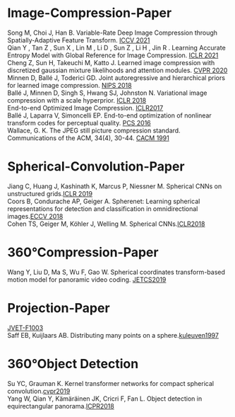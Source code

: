 # Image-Compression-Paper

Song M, Choi J, Han B. Variable-Rate Deep Image Compression through Spatially-Adaptive Feature Transform. [ICCV 2021](https://openaccess.thecvf.com/content/ICCV2021/papers/Song_Variable-Rate_Deep_Image_Compression_Through_Spatially-Adaptive_Feature_Transform_ICCV_2021_paper.pdf)  
Qian Y , Tan Z , Sun X , Lin M , Li D , Sun Z , Li H , Jin R . Learning Accurate Entropy Model with Global Reference for Image Compression. [ICLR 2021](https://arxiv.org/pdf/2010.08321.pdf)  
Cheng Z, Sun H, Takeuchi M, Katto J. Learned image compression with discretized gaussian mixture likelihoods and attention modules. [CVPR 2020](https://openaccess.thecvf.com/content_CVPR_2020/papers/Cheng_Learned_Image_Compression_With_Discretized_Gaussian_Mixture_Likelihoods_and_Attention_CVPR_2020_paper.pdf)  
Minnen D, Ballé J, Toderici GD. Joint autoregressive and hierarchical priors for learned image compression. [NIPS 2018](https://arxiv.org/pdf/1809.02736.pdf)  
Ballé J, Minnen D, Singh S, Hwang SJ, Johnston N. Variational image compression with a scale hyperprior. [ICLR 2018](https://arxiv.org/pdf/1802.01436.pdf)  
End-to-end Optimized Image Compression. [ICLR2017](https://arxiv.org/pdf/1611.01704.pdf)  
Ballé J, Laparra V, Simoncelli EP. End-to-end optimization of nonlinear transform codes for perceptual quality. [PCS 2016](https://ieeexplore.ieee.org/stamp/stamp.jsp?tp=&arnumber=7906310)  
Wallace, G. K. The JPEG still picture compression standard. Communications of the ACM, 34(4), 30-44. [CACM 1991](https://dl.acm.org/doi/pdf/10.1145/103085.103089)  

# Spherical-Convolution-Paper
Jiang C, Huang J, Kashinath K, Marcus P, Niessner M. Spherical CNNs on unstructured grids.[ICLR 2019](https://arxiv.org/pdf/1901.02039.pdf)  
Coors B, Condurache AP, Geiger A. Spherenet: Learning spherical representations for detection and classification in omnidirectional images.[ECCV 2018](https://openaccess.thecvf.com/content_ECCV_2018/papers/Benjamin_Coors_SphereNet_Learning_Spherical_ECCV_2018_paper.pdf)  
Cohen TS, Geiger M, Köhler J, Welling M. Spherical CNNs.[ICLR2018](https://arxiv.org/pdf/1801.10130.pdf)  

# 360&deg;Compression-Paper
Wang Y, Liu D, Ma S, Wu F, Gao W. Spherical coordinates transform-based motion model for panoramic video coding. [JETCS2019](https://ieeexplore.ieee.org/stamp/stamp.jsp?tp=&arnumber=8629996)  

# Projection-Paper
[JVET-F1003](https://www.researchgate.net/publication/326381357_JVET-F1003_Algorithm_descriptions_of_projection_format_conversion_and_video_quality_metrics_in_360Lib)  
Saff EB, Kuijlaars AB. Distributing many points on a sphere.[kuleuven1997](https://perswww.kuleuven.be/~u0017946/publications/Papers97/art97a-Saff-Kuijlaars-MI/Saff-Kuijlaars-MathIntel97.pdf)

# 360&deg;Object Detection
Su YC, Grauman K. Kernel transformer networks for compact spherical convolution.[cvpr2019](https://openaccess.thecvf.com/content_CVPR_2019/papers/Su_Kernel_Transformer_Networks_for_Compact_Spherical_Convolution_CVPR_2019_paper.pdf)  
Yang W, Qian Y, Kämäräinen JK, Cricri F, Fan L. Object detection in equirectangular panorama.[ICPR2018](https://arxiv.org/pdf/1805.08009.pdf)
